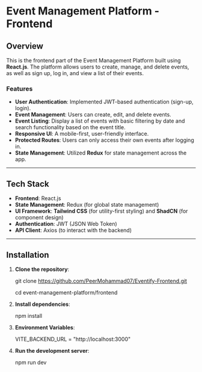 # Event Management Platform - Frontend

## Overview

This is the frontend part of the Event Management Platform built using **React.js**. The platform allows users to create, manage, and delete events, as well as sign up, log in, and view a list of their events.

### Features

- **User Authentication**: Implemented JWT-based authentication (sign-up, login).
- **Event Management**: Users can create, edit, and delete events.
- **Event Listing**: Display a list of events with basic filtering by date and search functionality based on the event title.
- **Responsive UI**: A mobile-first, user-friendly interface.
- **Protected Routes**: Users can only access their own events after logging in.
- **State Management**: Utilized **Redux** for state management across the app.

---

## Tech Stack

- **Frontend**: React.js
- **State Management**: Redux (for global state management)
- **UI Framework**: **Tailwind CSS** (for utility-first styling) and **ShadCN** (for component design)
- **Authentication**: JWT (JSON Web Token)
- **API Client**: Axios (to interact with the backend)

---

## Installation

1. **Clone the repository**:

   git clone https://github.com/PeerMohammad07/Eventify-Frontend.git
   
   cd event-management-platform/frontend

2. **Install dependencies**:

    npm install

3. **Environment Variables**:

    VITE_BACKEND_URL = "http://localhost:3000"

4. **Run the development server**:

   npm run dev

